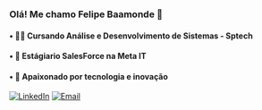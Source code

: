 ### Olá! Me chamo Felipe Baamonde 👋
<h4>• 👨‍💻 Cursando Análise e Desenvolvimento de Sistemas - Sptech</h4> 
<h4> • 📍 Estágiario SalesForce na Meta IT</h4>
<h4>• 🚀 Apaixonado por tecnologia e inovação</h4> 

[![LinkedIn](https://img.shields.io/badge/LinkedIn-0077B5?style=for-the-badge&logo=linkedin&logoColor=white)](https://www.linkedin.com/in/felipe-baamonde-310002196/)
[![Email](https://img.shields.io/badge/Gmail-D14836?style=for-the-badge&logo=gmail&logoColor=white
)](felipe.baamonde@sptech.school)
